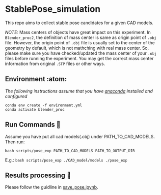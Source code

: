 # StablePose_simulation
This repo aims to collect stable pose candidates for a given CAD models.

*NOTE:* Mass centers of objects have great impact on this experiment. In `Blender_proc2`, the definition of mass center is same as origin point of `.obj` file.
However, the origin point of `.obj` file is usually set to the center of the geometry by default, which is not mathching with real mass center. 
So, please make sure you have checked/updated the mass center of your `.obj` files before running the experiment. You may get the correct mass center information from original `.STP` files or other ways.


## Environment :atom:

*The following instructions assume that you have [anaconda][conda] installed and configured*

```
conda env create -f environment.yml
conda activate blender_proc
```

## Run Commands :rocket:	
Assume you have put all cad models(.obj) under PATH_TO_CAD_MODELS. Then run:

```
bash scripts/pose_exp PATH_TO_CAD_MODELS PATH_TO_OUTPUT_DIR
```
E.g.:  `bash scripts/pose_exp ./CAD_model/models ./pose_exp`

## Results processing :floppy_disk:
Please follow the guidline in [save_pose.ipynb](https://github.com/yangfei4/StablePose_simulation/blob/main/save_pose.ipynb).

[conda]: https://docs.conda.io/projects/conda/en/latest/user-guide/install/index.html
